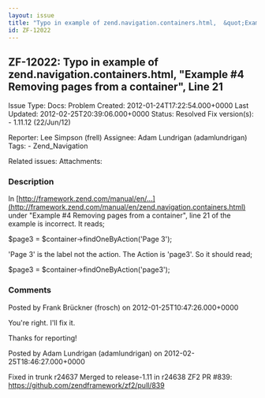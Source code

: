 ```yaml
---
layout: issue
title: "Typo in example of zend.navigation.containers.html,  &quot;Example #4 Removing pages from a container&quot;,  Line 21"
id: ZF-12022
---
```


ZF-12022: Typo in example of zend.navigation.containers.html, "Example #4 Removing pages from a container", Line 21
-------------------------------------------------------------------------------------------------------------------

 Issue Type: Docs: Problem Created: 2012-01-24T17:22:54.000+0000 Last Updated: 2012-02-25T20:39:06.000+0000 Status: Resolved Fix version(s): - 1.11.12 (22/Jun/12)
 
 Reporter:  Lee Simpson (frell)  Assignee:  Adam Lundrigan (adamlundrigan)  Tags: - Zend\_Navigation
 
 Related issues: 
 Attachments: 
### Description

In [http://framework.zend.com/manual/en/…](http://framework.zend.com/manual/en/zend.navigation.containers.html) under "Example #4 Removing pages from a container", line 21 of the example is incorrect. It reads;

$page3 = $container->findOneByAction('Page 3');

'Page 3' is the label not the action. The Action is 'page3'. So it should read;

$page3 = $container->findOneByAction('page3');

 

 

### Comments

Posted by Frank Brückner (frosch) on 2012-01-25T10:47:26.000+0000

You're right. I'll fix it.

Thanks for reporting!

 

 

Posted by Adam Lundrigan (adamlundrigan) on 2012-02-25T18:46:27.000+0000

Fixed in trunk r24637 Merged to release-1.11 in r24638 ZF2 PR #839: <https://github.com/zendframework/zf2/pull/839>

 

 